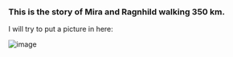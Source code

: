 ### This is the story of Mira and Ragnhild walking 350 km.  

I will try to put a picture in here: 


![image](https://octodex.github.com/images/yaktocat.png)
